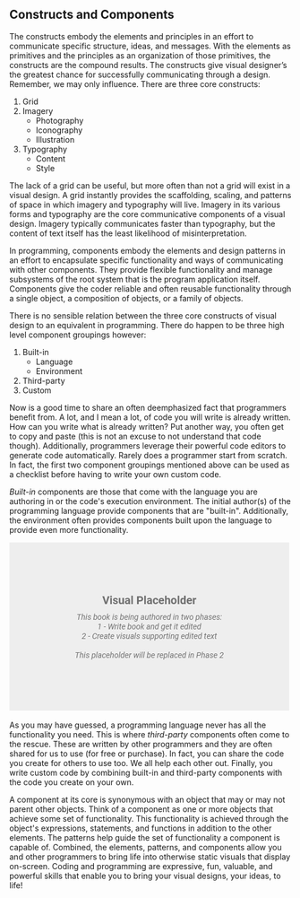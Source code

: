 ## Constructs and Components

The constructs embody the elements and principles in an effort to communicate specific structure, ideas, and messages. With the elements as primitives and the principles as an organization of those primitives, the constructs are the compound results. The constructs give visual designer’s the greatest chance for successfully communicating through a design. Remember, we may only influence. There are three core constructs:

1. Grid
2. Imagery
    - Photography
    - Iconography
    - Illustration
3. Typography
    - Content
    - Style

The lack of a grid can be useful, but more often than not a grid will exist in a visual design. A grid instantly provides the scaffolding, scaling, and patterns of space in which imagery and typography will live. Imagery in its various forms and typography are the core communicative components of a visual design. Imagery typically communicates faster than typography, but the content of text itself has the least likelihood of misinterpretation.

In programming, components embody the elements and design patterns in an effort to encapsulate specific functionality and ways of communicating with other components. They provide flexible functionality and manage subsystems of the root system that is the program application itself. Components give the coder reliable and often reusable functionality through a single object, a composition of objects, or a family of objects.

There is no sensible relation between the three core constructs of visual design to an equivalent in programming. There do happen to be three high level component groupings however:

1. Built-in
    - Language
    - Environment
2. Third-party
3. Custom

Now is a good time to share an often deemphasized fact that programmers benefit from. A lot, and I mean a lot, of code you will write is already written. How can you write what is already written? Put another way, you often get to copy and paste (this is not an excuse to not understand that code though). Additionally, programmers leverage their powerful code editors to generate code automatically. Rarely does a programmer start from scratch. In fact, the first two component groupings mentioned above can be used as a checklist before having to write your own custom code.

*Built-in* components are those that come with the language you are authoring in or the code's execution environment. The initial author(s) of the programming language provide components that are "built-in". Additionally, the environment often provides components built upon the language to provide even more functionality.

![TODO - JS and Browser, C# and Unity Engine](../assets/img/visual-todo-placeholder.jpg?v1.11 "TODO - JS and Browser, C# and Unity Engine")

As you may have guessed, a programming language never has all the functionality you need. This is where *third-party* components often come to the rescue. These are written by other programmers and they are often shared for us to use (for free or purchase). In fact, you can share the code you create for others to use too. We all help each other out. Finally, you write custom code by combining built-in and third-party components with the code you create on your own.

A component at its core is synonymous with an object that may or may not parent other objects. Think of a component as one or more objects that achieve some set of functionality. This functionality is achieved through the object's expressions, statements, and functions in addition to the other elements. The patterns help guide the set of functionality a component is capable of. Combined, the elements, patterns, and components allow you and other programmers to bring life into otherwise static visuals that display on-screen. Coding and programming are expressive, fun, valuable, and powerful skills that enable you to bring your visual designs, your ideas, to life!
